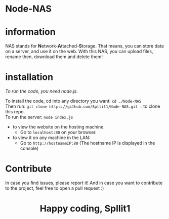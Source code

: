 # **Node-NAS**

# information

NAS stands for **N**etwork-**A**ttached-**S**torage. That means, you can store data on a server, and use it on the web.
With this NAS, you can upload files, rename then, download them and delete them!

# installation

_To run the code, you need node.js._

To install the code, cd into any directory you want:
`cd ./Node-NAS` <br>
Then run:
`git clone https://github.com/Spllit1/Node-NAS.git .` to clone this repo.
<br>
To run the server: `node index.js` <br>

- to view the website on the hosting machine:
  - Go to `localhost:80` on your browser.
- to view it on any machine in the LAN:
  - Go to `http://hostnameIP:80` (The hostname IP is displayed in the console)

# Contribute

In case you find issues, please report it! And in case you want to contribute to the project, feel free to open a pull request :)

<h1 align="center">Happy coding, Spllit1</h1>
